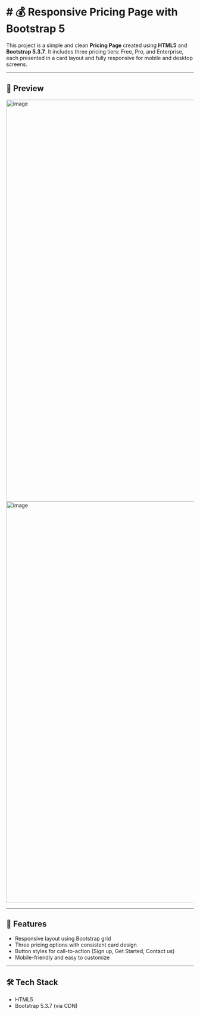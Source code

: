 # # 💰 Responsive Pricing Page with Bootstrap 5

This project is a simple and clean **Pricing Page** created using **HTML5** and **Bootstrap 5.3.7**. It includes three pricing tiers: Free, Pro, and Enterprise, each presented in a card layout and fully responsive for mobile and desktop screens.

---

## 📸 Preview
<img width="1920" height="1080" alt="image" src="https://github.com/user-attachments/assets/16bce760-de78-4b54-8c07-271d053ac116" />
<img width="1920" height="1080" alt="image" src="https://github.com/user-attachments/assets/26f29131-77ec-42f3-ac6f-e017b8a88685" />




---

## 🚀 Features

- Responsive layout using Bootstrap grid
- Three pricing options with consistent card design
- Button styles for call-to-action (Sign up, Get Started, Contact us)
- Mobile-friendly and easy to customize

---

## 🛠️ Tech Stack

- HTML5
- Bootstrap 5.3.7 (via CDN)
